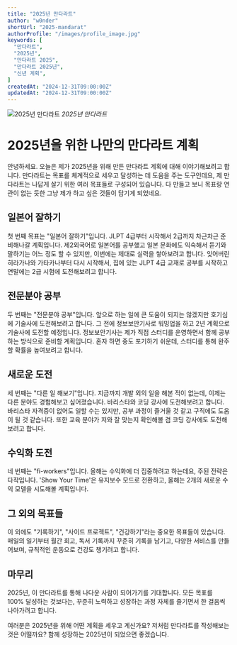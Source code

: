 ```yaml
---
title: "2025년 만다라트"
author: "w0nder"
shortUrl: "2025-mandarat"
authorProfile: "/images/profile_image.jpg"
keywords: [
  "만다라트",
  "2025년",
  "만다라트 2025",
  "만다라트 2025년",
  "신년 계획",
]
createdAt: "2024-12-31T09:00:00Z"
updatedAt: "2024-12-31T09:00:00Z"
---
```


![2025년 만다라트](/posts/8/assets/2025-mandarat.png)
*2025년 만다라트*



# 2025년을 위한 나만의 만다라트 계획

안녕하세요. 오늘은 제가 2025년을 위해 만든 만다라트 계획에 대해 이야기해보려고 합니다. 
만다라트는 목표를 체계적으로 세우고 달성하는 데 도움을 주는 도구인데요, 제 만다라트는 나답게 살기 위한 여러 목표들로 구성되어 있습니다. 
다 만들고 보니 목표랑 연관이 없는 듯한 그냥 제가 하고 싶은 것들이 담기게 되었네요.

## 일본어 잘하기

첫 번째 목표는 "일본어 잘하기"입니다. 
JLPT 4급부터 시작해서 2급까지 차근차근 준비해나갈 계획입니다. 
제2외국어로 일본어를 공부했고 일본 문화에도 익숙해서 듣기와 말하기는 어느 정도 할 수 있지만, 이번에는 제대로 실력을 쌓아보려고 합니다. 
잊어버린 히라가나와 가타카나부터 다시 시작해서, 집에 있는 JLPT 4급 교재로 공부를 시작하고 연말에는 2급 시험에 도전해보려고 합니다.

## 전문분야 공부

두 번째는 "전문분야 공부"입니다. 
앞으로 하는 일에 큰 도움이 되지는 않겠지만 호기심에 기술사에 도전해보려고 합니다. 
그 전에 정보보안기사로 워밍업을 하고 2년 계획으로 기술사에 도전할 예정입니다. 
정보보안기사는 제가 직접 스터디를 운영하면서 함께 공부하는 방식으로 준비할 계획입니다. 
혼자 하면 중도 포기하기 쉬운데, 스터디를 통해 완주할 확률을 높여보려고 합니다.

## 새로운 도전

세 번째는 "다른 일 해보기"입니다. 
지금까지 개발 외의 일을 해본 적이 없는데, 이제는 다른 분야도 경험해보고 싶어졌습니다. 
바리스타와 코딩 강사에 도전해보려고 합니다. 
바리스타 자격증이 없어도 일할 수는 있지만, 공부 과정이 즐거울 것 같고 구직에도 도움이 될 것 같습니다. 
또한 교육 분야가 저와 잘 맞는지 확인해볼 겸 코딩 강사에도 도전해보려고 합니다.

## 수익화 도전

네 번째는 "fi-workers"입니다. 올해는 수익화에 더 집중하려고 하는데요, 주된 전략은 다작입니다. 
'Show Your Time'은 유지보수 모드로 전환하고, 올해는 2개의 새로운 수익 모델을 시도해볼 계획입니다.

## 그 외의 목표들

이 외에도 "기록하기", "사이드 프로젝트", "건강하기"라는 중요한 목표들이 있습니다. 
매일의 일기부터 월간 회고, 독서 기록까지 꾸준히 기록을 남기고, 다양한 서비스를 만들어보며, 규칙적인 운동으로 건강도 챙기려고 합니다.

## 마무리

2025년, 이 만다라트를 통해 나다운 사람이 되어가기를 기대합니다. 
모든 목표를 100% 달성하는 것보다는, 꾸준히 노력하고 성장하는 과정 자체를 즐기면서 한 걸음씩 나아가려고 합니다.

여러분은 2025년을 위해 어떤 계획을 세우고 계신가요? 저처럼 만다라트를 작성해보는 것은 어떨까요? 함께 성장하는 2025년이 되었으면 좋겠습니다.

<link-preview url="https://docs.google.com/spreadsheets/d/1DQskMNMXyxKGtOO7lZesjWRhNGremKSwNkDoMPAhp94/edit?gid=950869988#gid=950869988" title="w0nder 의 2025년 만다라트 현황" target="_blank" image="/posts/8/assets/2025-mandarat.png">
</link-preview>
